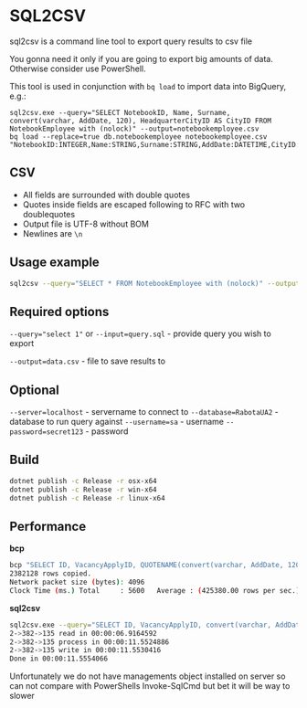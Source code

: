 # SQL2CSV

sql2csv is a command line tool to export query results to csv file

You gonna need it only if you are going to export big amounts of data. Otherwise consider use PowerShell.

This tool is used in conjunction with `bq load` to import data into BigQuery, e.g.:

```
sql2csv.exe --query="SELECT NotebookID, Name, Surname, convert(varchar, AddDate, 120), HeadquarterCityID AS CityID FROM NotebookEmployee with (nolock)" --output=notebookemployee.csv
bq load --replace=true db.notebookemployee notebookemployee.csv "NotebookID:INTEGER,Name:STRING,Surname:STRING,AddDate:DATETIME,CityID:INTEGER"
```

## CSV

- All fields are surrounded with double quotes
- Quotes inside fields are escaped following to RFC with two doublequotes
- Output file is UTF-8 without BOM
- Newlines are `\n`

## Usage example

```bash
sql2csv --query="SELECT * FROM NotebookEmployee with (nolock)" --output=notebookemployee.csv --password=secret123
```

## Required options

`--query="select 1"` or `--input=query.sql` - provide query you wish to export

`--output=data.csv` - file to save results to

## Optional

`--server=localhost` - servername to connect to
`--database=RabotaUA2` - database to run query against
`--username=sa` - username
`--password=secret123` - password

## Build

```bash
dotnet publish -c Release -r osx-x64
dotnet publish -c Release -r win-x64
dotnet publish -c Release -r linux-x64
```

## Performance

**bcp**

```bash
bcp "SELECT ID, VacancyApplyID, QUOTENAME(convert(varchar, AddDate, 120), '\"'), QUOTENAME(FileName, '\"'), CheckSum, FileSize FROM VacancyApplyCVs with (nolock)" queryout "vacancyapplycvs.csv" -c -C65001 -t"," -r"\n"
2382128 rows copied.
Network packet size (bytes): 4096
Clock Time (ms.) Total     : 5600   Average : (425380.00 rows per sec.)
```

**sql2csv**

```bash
sql2csv.exe --query="SELECT ID, VacancyApplyID, convert(varchar, AddDate, 120), FileName, CheckSum, FileSize FROM VacancyApplyCVs with (nolock)" --output=vacancyapplycvs.csv
2->382->135 read in 00:00:06.9164592
2->382->135 process in 00:00:11.5524886
2->382->135 write in 00:00:11.5530416
Done in 00:00:11.5554066
```

Unfortunately we do not have managements object installed on server so can not compare with PowerShells Invoke-SqlCmd but bet it will be way to slower
